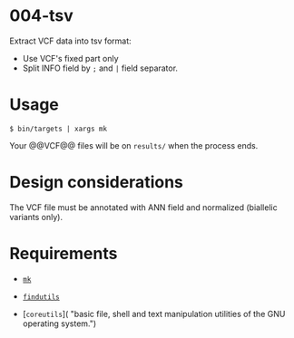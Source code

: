 004-tsv
==============

Extract VCF data into tsv format:
- Use VCF's fixed part only
- Split INFO field by `;` and `|` field separator.

# Usage

```
$ bin/targets | xargs mk
```

Your @@VCF@@ files will be on `results/` when the process ends.

# Design considerations

The VCF file must be annotated with ANN field and normalized (biallelic variants only).

# Requirements

- [`mk`](http://doc.cat-v.org/bell_labs/mk/mk.pdf "A successor for `make`.")

- [`findutils`](https://www.gnu.org/software/findutils/ "Basic directory searching utilities of the GNU operating system.")

- [`coreutils`]( "basic file, shell and text manipulation utilities of the GNU operating system.")


